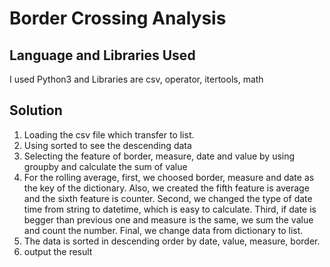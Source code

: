 # Border Crossing Analysis



## Language and Libraries Used
I used Python3 and Libraries are csv, operator, itertools, math

## Solution
1. Loading the csv file which transfer to list.
2. Using sorted to see the descending data
3. Selecting the feature of border, measure, date and value by using groupby and calculate the sum of value 
4. For the rolling average, first, we choosed border, measure and date as the key of the dictionary. Also, we created the fifth feature is average and the sixth feature is counter. Second, we changed the type of date time from string to datetime, which is easy to calculate. Third, if date is begger than previous one and measure is the same, we sum the value and count the number. Final, we change data from dictionary to list.  
5. The data is sorted in descending order by date, value, measure, border.
6. output the result



